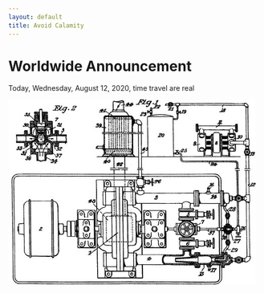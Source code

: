 ```yaml
---
layout: default
title: Avoid Calamity
---
```


# Worldwide Announcement

Today, Wednesday, August 12, 2020, time travel are real

![Image](/assets/time-travel.jpg)
